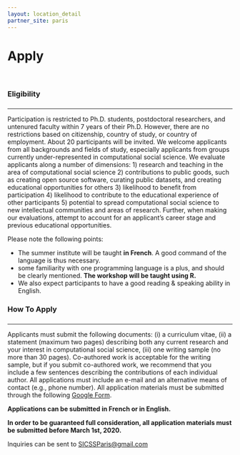 ```yaml
---
layout: location_detail
partner_site: paris
---
```


<h1 class="display-4">Apply</h1>
<br />

### Eligibility
### <a name="eligibility"></a>

---

Participation is restricted to Ph.D. students, postdoctoral researchers, and untenured faculty within 7 years of their Ph.D. However, there are no restrictions based on citizenship, country of study, or country of employment.  About 20 participants will be invited. We welcome applicants from all backgrounds and fields of study, especially applicants from groups currently under-represented in computational social science. We evaluate applicants along a number of dimensions: 1) research and teaching in the area of computational social science 2) contributions to public goods, such as creating open source software, curating public datasets, and creating educational opportunities for others 3) likelihood to benefit from participation 4) likelihood to contribute to the educational experience of other participants 5) potential to spread computational social science to new intellectual communities and areas of research. Further, when making our evaluations, attempt to account for an applicant’s career stage and previous educational opportunities.

Please note the following points: 

- The summer institute will be taught **in French**. A good command of the language is thus necessary.
- some familiarity with one programming language is a plus, and should be clearly mentioned. **The workshop will be taught using R.**
- We also expect participants to have a good reading & speaking ability in English.




### How To Apply
### <a name="how_to_apply"></a>

---

Applicants must submit the following documents: (i) a curriculum vitae, (ii) a statement (maximum two pages) describing both any current research and your interest in computational social science, (iii) one writing sample (no more than 30 pages). Co-authored work is acceptable for the writing sample, but if you submit co-authored work, we recommend that you include a few sentences describing the contributions of each individual author. All applications must include an e-mail and an alternative means of contact (e.g., phone number). All application materials must be submitted through the following [Google Form]().

**Applications can be submitted in French or in English.**

**In order to be guaranteed full consideration, all application materials must be submitted before March 1st, 2020.**

Inquiries can be sent to SICSSParis@gmail.com

